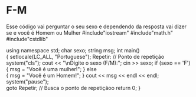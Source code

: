 # F-M
Esse código vai perguntar o seu sexo e dependendo da resposta vai dizer se e você é Homem ou Mulher
#include"iostream"
#include"math.h"
#include"cstdlib"

using namespace std;
char sexo;      string msg;
int main()  
{ setlocale(LC_ALL, "Portuguese");
Repetir: // Ponto de repetição
system("cls");
cout << "\nDigite o sexo (F/M):";  cin >> sexo;
if (sexo == 'F') 
{  msg = "Você é uma mulher!"; } 
else  
{  msg = "Você é um Homem!"; }
 cout << msg << endl << endl; 
 system("pause");  
 goto Repetir; // Busca o ponto de repetiçãoo
 return 0; }
